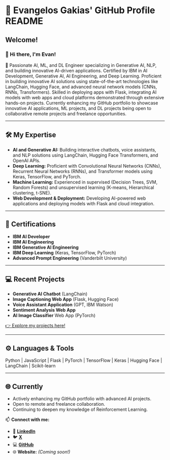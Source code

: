 # 🚀 Evangelos Gakias' GitHub Profile README

## Welcome!

### 👋 Hi there, I'm Evan!

🚀 Passionate AI, ML, and DL Engineer specializing in Generative AI, NLP, and building innovative AI-driven applications. Certified by IBM in AI Development, Generative AI, AI Engineering, and Deep Learning. Proficient in building innovative AI solutions using state-of-the-art technologies like LangChain, Hugging Face, and advanced neural network models (CNNs, RNNs, Transformers). Skilled in deploying apps with Flask, integrating AI models with web apps and cloud platforms demonstrated through extensive hands-on projects. Currently enhancing my GitHub portfolio to showcase innovative AI applications, ML projects, and DL projects being open to collaborative remote projects and freelance opportunities.  

---

## 🛠️ My Expertise

- **AI and Generative AI:** Building interactive chatbots, voice assistants, and NLP solutions using LangChain, Hugging Face Transformers, and OpenAI APIs.
- **Deep Learning:** Proficient with Convolutional Neural Networks (CNNs), Recurrent Neural Networks (RNNs), and Transformer models using Keras, TensorFlow, and PyTorch.
- **Machine Learning:** Experienced in supervised (Decision Trees, SVM, Random Forests) and unsupervised learning (K-means, Hierarchical clustering, t-SNE).
- **Web Development & Deployment:** Developing AI-powered web applications and deploying models with Flask and cloud integration.

---

## 📜 Certifications

- **IBM AI Developer**
- **IBM AI Engineering**
- **IBM Generative AI Engineering**
- **IBM Deep Learning** (Keras, TensorFlow, PyTorch)
- **Advanced Prompt Engineering** (Vanderbilt University)

---

## 💻 Recent Projects

- **Generative AI Chatbot** (LangChain)
- **Image Captioning Web App** (Flask, Hugging Face)
- **Voice Assistant Application** (GPT, IBM Watson)
- **Sentiment Analysis Web App**
- **AI Image Classifier** Web App (PyTorch)

[👉 Explore my projects here!](https://github.com/EvanGks)

---

## ⚙️ Languages & Tools

Python | JavaScript | Flask | PyTorch | TensorFlow | Keras | Hugging Face | LangChain | Scikit-learn

---

## 🌐 Currently

- Actively enhancing my GitHub portfolio with advanced AI projects.
- Open to remote and freelance collaboration.
- Continuing to deepen my knowledge of Reinforcement Learning.

📫 **Connect with me:** 
- 💼 [**LinkedIn**](https://www.linkedin.com/in/evangelos-gakias-346a9072/)
- 🐦 [**X**](https://x.com/Evan6471133782)
- 💻 [**GitHub**](https://github.com/EvanGks)
- 🌐 **Website:** *(Coming soon!)*

